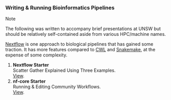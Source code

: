 ### Writing & Running Bioinformatics Pipelines


> [!NOTE]
> The following was written to accompany brief presentations at UNSW but should be relatively self-contained aside from various HPC/machine names.

[Nextflow](https://www.nextflow.io/) is one approach to biological pipelines that has gained some traction. 
It has more features compared to [CWL](https://www.commonwl.org/) and [Snakemake](https://snakemake.readthedocs.io/en/stable/), at the expense of some complexity.

1. **Nextflow Starter**  
Scatter Gather Explained Using Three Examples.  
[View](./NEXTFLOW.md).
2. **nf-core Starter**  
Running & Editing Community Workflows.  
[View](./NFCORE.md).
